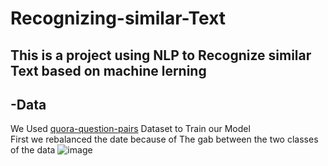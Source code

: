 # Recognizing-similar-Text
## This is a project using NLP to Recognize similar Text based on machine lerning 
## -Data
We Used <a href="https://www.kaggle.com/competitions/quora-question-pairs">quora-question-pairs</a> Dataset to Train our Model <br>
First we rebalanced the date because of The gab between the two classes of the data
![image](https://github.com/Ahmedzaid16/Recognizing-similar-Text/assets/84353686/262fba09-fce0-4513-855d-ee104bdd0db6)
